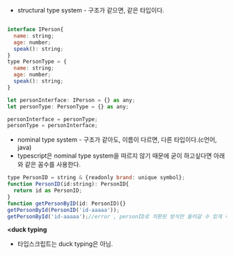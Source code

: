 - structural type system - 구조가 같으면, 같은 타입이다.

```javascript

interface IPerson{
  name: string;
  age: number;
  speak(): string;
}
type PersonType = {
  name: string;
  age: number;
  speak(): string;
}

let personInterface: IPerson = {} as any;
let personType: PersonType = {} as any;

personInterface = personType;
personType = personInterface;
```

- nominal type system - 구조가 같아도, 이름이 다르면, 다른 타입이다.(c언어, java)
- typescript은 nominal type system을 따르지 않기 때문에 굳이 하고싶다면 아래와 같은 꼼수를 사용한다.

```javascript
type PersonID = string & {readonly brand: unique symbol};
function PersonID(id:string): PersonID{
  return id as PersonID;
}
function getPersonByID(id: PersonID){}
getPersonById(PersonID('id-aaaaa'));
getPersonById('id-aaaaa');//error , personID로 치환된 방식만 들어갈 수 있게 하는 것.
```

**<duck typing**

- 타입스크립트는 duck typing은 아님.
